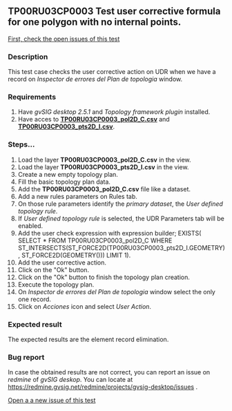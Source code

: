 ## TP00RU03CP0003 Test user corrective formula for one polygon with no internal points.

[First, check the open issues of this test](https://redmine.gvsig.net/redmine/projects/gvsig-desktop/issues?utf8=%E2%9C%93&set_filter=1&f%5B%5D=status_id&op%5Bstatus_id%5D=o&f%5B%5D=subject&op%5Bsubject%5D=%7E&v%5Bsubject%5D%5B%5D=TP00RU03CP0003&f%5B%5D=&c%5B%5D=tracker&c%5B%5D=status&c%5B%5D=priority&c%5B%5D=subject&c%5B%5D=assigned_to&c%5B%5D=updated_on&group_by=)

### Description

This test case checks the user corrective action on UDR when we have a record on *Inspector de errores del Plan de topologia* window.

### Requirements

1. Have *gvSIG desktop 2.5.1* and *Topology framework plugin* installed.
2. Have acces to [**TP00RU03CP0003_pol2D_C.csv**](https://github.com/jolicar/TopologyRuleUserDefinedRule/blob/master/testing/cases/TP00_TopologyRules/RU03_UserDefinedRule/CP0003_UDR_FC_U/TP00RU03CP0003_pol2D_C.csv) and [**TP00RU03CP0003_pts2D_I.csv**](https://github.com/jolicar/TopologyRuleUserDefinedRule/blob/master/testing/cases/TP00_TopologyRules/RU03_UserDefinedRule/CP0003_UDR_FC_U/TP00RU03CP0003_pts2D_I.csv).
### Steps...

1. Load the layer **TP00RU03CP0003_pol2D_C.csv** in the view.
2. Load the layer **TP00RU03CP0003_pts2D_I.csv** in the view.
3. Create a new empty topology plan.
4. Fill the basic topology plan data.
5. Add the **TP00RU03CP0003_pol2D_C.csv** file like a dataset.
6. Add a new rules parameters on Rules tab.
7. On those rule parameters identify the *primary dataset*, the *User defined topology rule*. 
8. If *User defined topology rule* is selected, the UDR Parameters tab will be enabled.
9. Add the user check expression with expression builder; EXISTS( SELECT * FROM TP00RU03CP0003_pol2D_C WHERE ST_INTERSECTS(ST_FORCE2D(TP00RU03CP0003_pts2D_I.GEOMETRY), ST_FORCE2D(GEOMETRY())) LIMIT 1).
10. Add the user corrective action.
11. Click on the "Ok" button.
12. Click on the "Ok" button to finish the topology plan creation.
13. Execute the topology plan.
14. On *Inspector de errores del Plan de topologia* window select the only one record.
15. Click on *Acciones* icon and select *User Action*.

### Expected result

The expected results are the element record elimination.


### Bug report


In case the obtained results are not correct, you can report an issue on *redmine* of *gvSIG deskop*. You can locate at
https://redmine.gvsig.net/redmine/projects/gvsig-desktop/issues .

[Open a a new issue of this test](https://redmine.gvsig.net/redmine/projects/gvsig-desktop/issues/new?issue[subject]=TP00RU03CP0003+Test+user+corrective+formula+for+one+polygon+with+no+internal+points)

